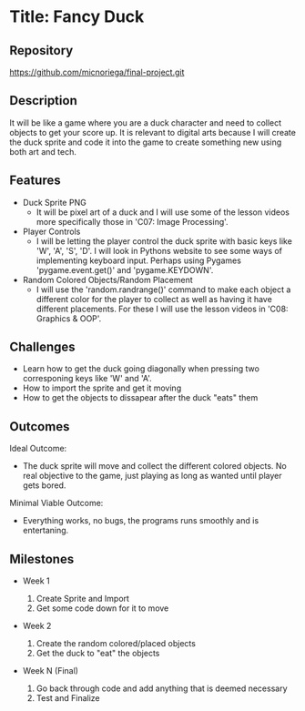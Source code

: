 # Title: Fancy Duck

## Repository
https://github.com/micnoriega/final-project.git

## Description
It will be like a game where you are a duck character and need to collect objects to get your score up. It is relevant to digital arts because I will create the duck sprite and code it into the game to create something new using both art and tech.

## Features
- Duck Sprite PNG
	- It will be pixel art of a duck and I will use some of the lesson videos more specifically those in 'C07: Image Processing'. 
- Player Controls
	- I will be letting the player control the duck sprite with basic keys like 'W', 'A', 'S', 'D'. I will look in Pythons website to see some ways of implementing keyboard input. Perhaps using Pygames 'pygame.event.get()' and 'pygame.KEYDOWN'.
- Random Colored Objects/Random Placement
	- I will use the 'random.randrange()' command to make each object a different color for the player to collect as well as having it have different placements. For these I will use the lesson videos in 'C08: Graphics & OOP'.

## Challenges
- Learn how to get the duck going diagonally when pressing two corresponing keys like 'W' and 'A'.
- How to import the sprite and get it moving
- How to get the objects to dissapear after the duck "eats" them

## Outcomes
Ideal Outcome:
- The duck sprite will move and collect the different colored objects. No real objective to the game, just playing as long as wanted until player gets bored. 

Minimal Viable Outcome:
- Everything works, no bugs, the programs runs smoothly and is entertaning. 

## Milestones

- Week 1
  1. Create Sprite and Import
  2. Get some code down for it to move

- Week 2
  1. Create the random colored/placed objects
  2. Get the duck to "eat" the objects

- Week N (Final)
  1. Go back through code and add anything that is deemed necessary
  2. Test and Finalize
